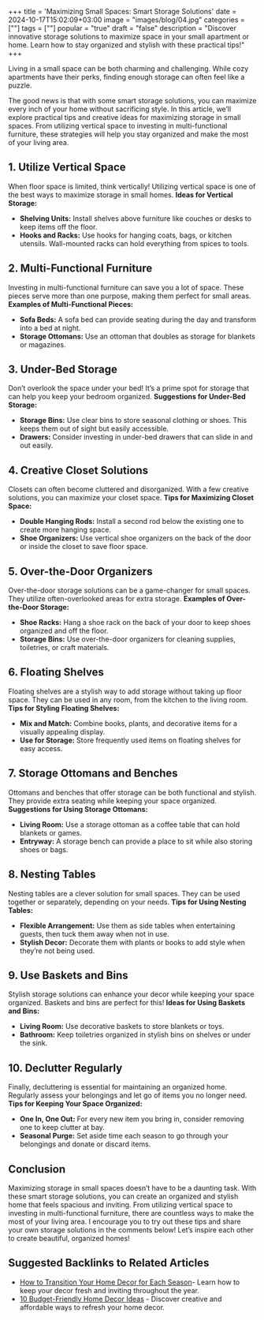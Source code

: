 +++
title = 'Maximizing Small Spaces: Smart Storage Solutions'
date = 2024-10-17T15:02:09+03:00
image = "images/blog/04.jpg"
categories = [""]
tags = [""]
popular = "true"
draft = "false"
description = "Discover innovative storage solutions to maximize space in your small apartment or home. Learn how to stay organized and stylish with these practical tips!"
+++

Living in a small space can be both charming and challenging. While cozy apartments have their perks, finding enough storage can often feel like a puzzle.


The good news is that with some smart storage solutions, you can maximize every inch of your home without sacrificing style. In this article, we’ll explore practical tips and creative ideas for maximizing storage in small spaces. From utilizing vertical space to investing in multi-functional furniture, these strategies will help you stay organized and make the most of your living area.

## 1. Utilize Vertical Space

When floor space is limited, think vertically! Utilizing vertical space is one of the best ways to maximize storage in small homes. **Ideas for Vertical Storage:**

- **Shelving Units:** Install shelves above furniture like couches or desks to keep items off the floor.
- **Hooks and Racks:** Use hooks for hanging coats, bags, or kitchen utensils. Wall-mounted racks can hold everything from spices to tools.

## 2. Multi-Functional Furniture

Investing in multi-functional furniture can save you a lot of space. These pieces serve more than one purpose, making them perfect for small areas. **Examples of Multi-Functional Pieces:**

- **Sofa Beds:** A sofa bed can provide seating during the day and transform into a bed at night.
- **Storage Ottomans:** Use an ottoman that doubles as storage for blankets or magazines.

## 3. Under-Bed Storage

Don’t overlook the space under your bed! It’s a prime spot for storage that can help you keep your bedroom organized. **Suggestions for Under-Bed Storage:**

- **Storage Bins:** Use clear bins to store seasonal clothing or shoes. This keeps them out of sight but easily accessible.
- **Drawers:** Consider investing in under-bed drawers that can slide in and out easily.

## 4. Creative Closet Solutions

Closets can often become cluttered and disorganized. With a few creative solutions, you can maximize your closet space. **Tips for Maximizing Closet Space:**

- **Double Hanging Rods:** Install a second rod below the existing one to create more hanging space.
- **Shoe Organizers:** Use vertical shoe organizers on the back of the door or inside the closet to save floor space.

## 5. Over-the-Door Organizers

Over-the-door storage solutions can be a game-changer for small spaces. They utilize often-overlooked areas for extra storage. **Examples of Over-the-Door Storage:**

- **Shoe Racks:** Hang a shoe rack on the back of your door to keep shoes organized and off the floor.
- **Storage Bins:** Use over-the-door organizers for cleaning supplies, toiletries, or craft materials.

## 6. Floating Shelves

Floating shelves are a stylish way to add storage without taking up floor space. They can be used in any room, from the kitchen to the living room. **Tips for Styling Floating Shelves:**

- **Mix and Match:** Combine books, plants, and decorative items for a visually appealing display.
- **Use for Storage:** Store frequently used items on floating shelves for easy access.

## 7. Storage Ottomans and Benches

Ottomans and benches that offer storage can be both functional and stylish. They provide extra seating while keeping your space organized. **Suggestions for Using Storage Ottomans:**

- **Living Room:** Use a storage ottoman as a coffee table that can hold blankets or games.
- **Entryway:** A storage bench can provide a place to sit while also storing shoes or bags.

## 8. Nesting Tables

Nesting tables are a clever solution for small spaces. They can be used together or separately, depending on your needs. **Tips for Using Nesting Tables:**

- **Flexible Arrangement:** Use them as side tables when entertaining guests, then tuck them away when not in use.
- **Stylish Decor:** Decorate them with plants or books to add style when they’re not being used.

## 9. Use Baskets and Bins

Stylish storage solutions can enhance your decor while keeping your space organized. Baskets and bins are perfect for this! **Ideas for Using Baskets and Bins:**

- **Living Room:** Use decorative baskets to store blankets or toys.
- **Bathroom:** Keep toiletries organized in stylish bins on shelves or under the sink.

## 10. Declutter Regularly

Finally, decluttering is essential for maintaining an organized home. Regularly assess your belongings and let go of items you no longer need. **Tips for Keeping Your Space Organized:**

- **One In, One Out:** For every new item you bring in, consider removing one to keep clutter at bay.
- **Seasonal Purge:** Set aside time each season to go through your belongings and donate or discard items.

## Conclusion

Maximizing storage in small spaces doesn’t have to be a daunting task. With these smart storage solutions, you can create an organized and stylish home that feels spacious and inviting. From utilizing vertical space to investing in multi-functional furniture, there are countless ways to make the most of your living area. I encourage you to try out these tips and share your own storage solutions in the comments below! Let’s inspire each other to create beautiful, organized homes!

## Suggested Backlinks to Related Articles

- [How to Transition Your Home Decor for Each Season](https://mialecozy.online/posts/post-3/)- Learn how to keep your decor fresh and inviting throughout the year.
- [10 Budget-Friendly Home Decor Ideas](https://mialecozy.online/posts/post-1/) - Discover creative and affordable ways to refresh your home decor.
